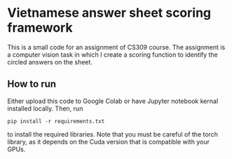 # Vietnamese answer sheet scoring framework

This is a small code for an assignment of CS309 course. The assignment is a computer vision task in which I create a scoring function to identify the circled answers on the sheet.

## How to run

Either upload this code to Google Colab or have Jupyter notebook kernal installed locally. Then, run
```
pip install -r requirements.txt
```
to install the required libraries. Note that you must be careful of the torch library, as it depends on the Cuda version that is compatible with your GPUs.
